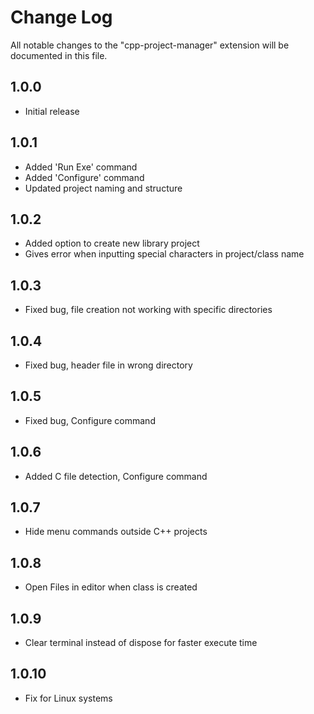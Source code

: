 # Change Log

All notable changes to the "cpp-project-manager" extension will be documented in this file.

## 1.0.0

- Initial release

## 1.0.1

- Added 'Run Exe' command
- Added 'Configure' command
- Updated project naming and structure

## 1.0.2

- Added option to create new library project
- Gives error when inputting special characters in project/class name

## 1.0.3

- Fixed bug, file creation not working with specific directories

## 1.0.4

- Fixed bug, header file in wrong directory

## 1.0.5

- Fixed bug, Configure command

## 1.0.6

- Added C file detection, Configure command

## 1.0.7

- Hide menu commands outside C++ projects

## 1.0.8

- Open Files in editor when class is created

## 1.0.9

- Clear terminal instead of dispose for faster execute time

## 1.0.10

- Fix for Linux systems